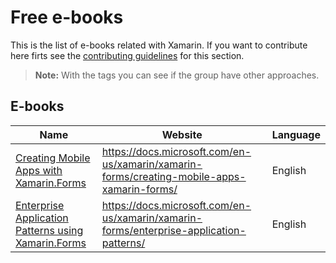 # Free e-books

This is the list of e-books related with Xamarin. If you want to contribute here firts see the [contributing guidelines](contributing-guidelines.md) for this section.

> **Note:** With the tags you can see if the group have other approaches.

## E-books

Name | Website | Language
------------ | ------- | -------
[Creating Mobile Apps with Xamarin.Forms](e-book-profiles/creating-mobile-apps-with-xamarin-forms.md) | https://docs.microsoft.com/en-us/xamarin/xamarin-forms/creating-mobile-apps-xamarin-forms/ | English
[Enterprise Application Patterns using Xamarin.Forms](e-book-profiles/enterprise-application-patterns-using-xamarin-forms.md) | https://docs.microsoft.com/en-us/xamarin/xamarin-forms/enterprise-application-patterns/ | English
